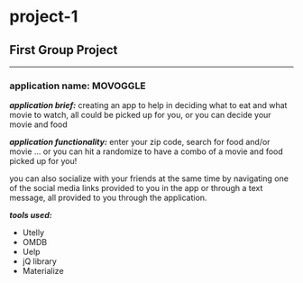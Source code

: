 # project-1
## First Group Project
---
### application name: MOVOGGLE

***application brief:*** creating an app to help in deciding what to eat and what movie to watch, all could be picked up for you, or you can decide your movie and food

***application functionality:*** enter your zip code, search for food and/or movie ... or you can hit a randomize to have a combo of a movie and food picked up for you! 

you can also socialize with your friends at the same time by navigating one of the social media links provided to you in the app or through a text message, all provided to you through the application.

***tools used:*** 
* Utelly
* OMDB
* Uelp
* jQ library
* Materialize 
